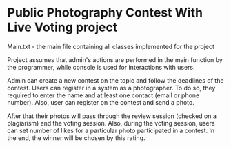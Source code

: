 # Public Photography Contest With Live Voting project

Main.txt - the main file containing all classes implemented for the project

Project assumes that admin's actions are performed in the main function by the programmer, while console is used for interactions with users.

Admin can create a new contest on the topic and follow the deadlines of the contest.
Users can register in a system as a photographer. To do so, they required to enter the name and at least one contact (email or phone number). Also, user can register on the contest and send a photo.

After that their photos will pass through the review session (checked on a plagiarism) and the voting session.
Also, during the voting session, users can set number of likes for a particular photo participated in a contest. In the end, the winner will be chosen by this rating.